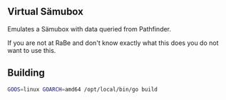 ## Virtual Sämubox

Emulates a Sämubox with data queried from Pathfinder.

If you are not at RaBe and don't know exactly what this does you do not want to use this.

## Building

```bash
GOOS=linux GOARCH=amd64 /opt/local/bin/go build
```
